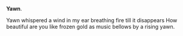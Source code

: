 **Yawn**.

Yawn
whispered a wind
in my ear
breathing fire
till it disappears
How beautiful are you
like frozen gold
as music bellows by a rising yawn.
